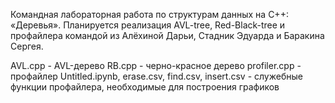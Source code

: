 Командная лабораторная работа по структурам данных на C++: «Деревья».
Планируется реализация AVL-tree, Red-Black-tree и профайлера командой из Алёхиной Дарьи, Стадник Эдуарда и Баракина Сергея.

AVL.cpp - AVL-дерево
RB.cpp - черно-красное дерево
profiler.cpp - профайлер
Untitled.ipynb, erase.csv, find.csv, insert.csv - служебные функции профайлера, необходимые для построения графиков  
